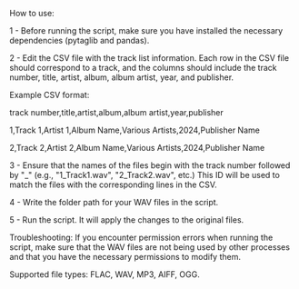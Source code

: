 How to use:

1 - Before running the script, make sure you have installed the necessary dependencies (pytaglib and pandas).

2 - Edit the CSV file with the track list information. Each row in the CSV file should correspond to a track, and the columns should include the track number, title, artist, album, album artist, year, and publisher.

Example CSV format:

track number,title,artist,album,album artist,year,publisher

1,Track 1,Artist 1,Album Name,Various Artists,2024,Publisher Name

2,Track 2,Artist 2,Album Name,Various Artists,2024,Publisher Name

3 - Ensure that the names of the files begin with the track number followed by "_" (e.g., "1_Track1.wav", "2_Track2.wav", etc.) This ID will be used to match the files with the corresponding lines in the CSV.

4 - Write the folder path for your WAV files in the script.

5 - Run the script. It will apply the changes to the original files.


Troubleshooting:
If you encounter permission errors when running the script, make sure that the WAV files are not being used by other processes and that you have the necessary permissions to modify them.

Supported file types: FLAC, WAV, MP3, AIFF, OGG.
